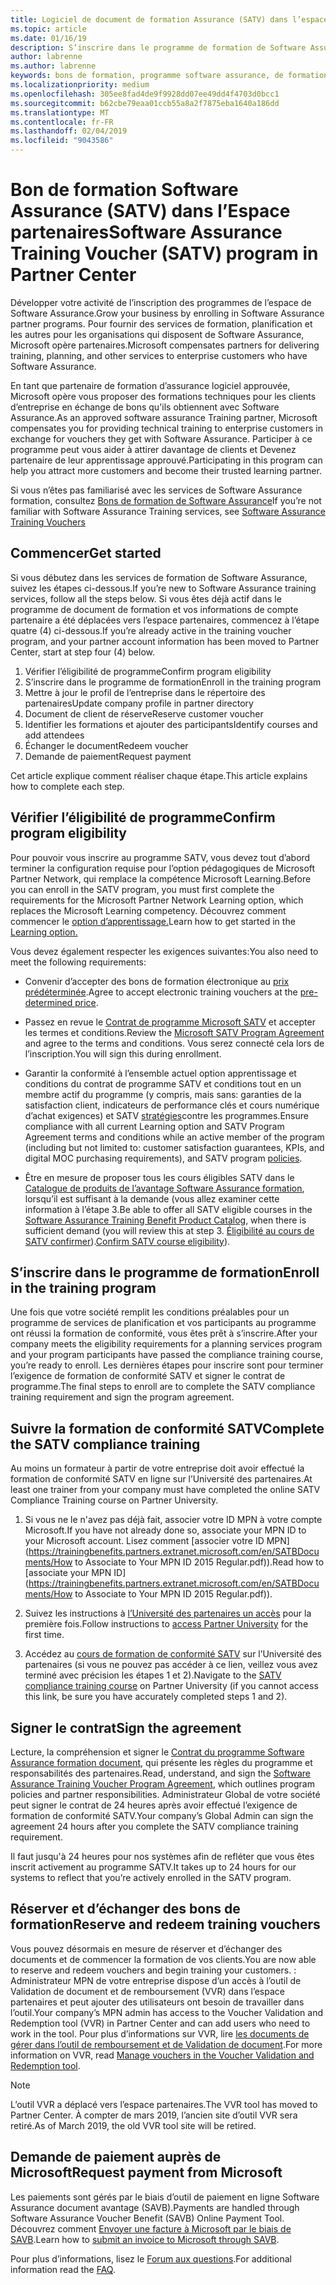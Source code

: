 ```yaml
---
title: Logiciel de document de formation Assurance (SATV) dans l’espace partenaires | L’espace partenaires
ms.topic: article
ms.date: 01/16/19
description: S’inscrire dans le programme de formation de Software Assurance
author: labrenne
ms.author: labrenne
keywords: bons de formation, programme software assurance, de formation, s’inscrire dans SATV, SATV
ms.localizationpriority: medium
ms.openlocfilehash: 305ee8fad4de9f9928dd07ee49dd4f4703d0bcc1
ms.sourcegitcommit: b62cbe79eaa01ccb55a8a2f7875eba1640a186dd
ms.translationtype: MT
ms.contentlocale: fr-FR
ms.lasthandoff: 02/04/2019
ms.locfileid: "9043586"
---
```

# <a name="software-assurance-training-voucher-satv-program-in-partner-center"></a><span data-ttu-id="41720-104">Bon de formation Software Assurance (SATV) dans l’Espace partenaires</span><span class="sxs-lookup"><span data-stu-id="41720-104">Software Assurance Training Voucher (SATV) program in Partner Center</span></span>

<span data-ttu-id="41720-105">Développer votre activité de l’inscription des programmes de l’espace de Software Assurance.</span><span class="sxs-lookup"><span data-stu-id="41720-105">Grow your business by enrolling in Software Assurance partner programs.</span></span> <span data-ttu-id="41720-106">Pour fournir des services de formation, planification et les autres pour les organisations qui disposent de Software Assurance, Microsoft opère partenaires.</span><span class="sxs-lookup"><span data-stu-id="41720-106">Microsoft compensates partners for delivering training, planning, and other services to enterprise customers who have Software Assurance.</span></span> 

<span data-ttu-id="41720-107">En tant que partenaire de formation d’assurance logiciel approuvée, Microsoft opère vous proposer des formations techniques pour les clients d’entreprise en échange de bons qu'ils obtiennent avec Software Assurance.</span><span class="sxs-lookup"><span data-stu-id="41720-107">As an approved software assurance Training partner, Microsoft compensates you for providing technical training to enterprise customers in exchange for vouchers they get with Software Assurance.</span></span> <span data-ttu-id="41720-108">Participer à ce programme peut vous aider à attirer davantage de clients et Devenez partenaire de leur apprentissage approuvé.</span><span class="sxs-lookup"><span data-stu-id="41720-108">Participating in this program can help you attract more customers and become their trusted learning partner.</span></span>

<span data-ttu-id="41720-109">Si vous n’êtes pas familiarisé avec les services de Software Assurance formation, consultez [Bons de formation de Software Assurance](https://trainingbenefits.partners.extranet.microsoft.com/en/SATV/Pages/default.aspx)</span><span class="sxs-lookup"><span data-stu-id="41720-109">If you’re not familiar with Software Assurance Training services, see [Software Assurance Training Vouchers ](https://trainingbenefits.partners.extranet.microsoft.com/en/SATV/Pages/default.aspx)</span></span>

## <a name="get-started"></a><span data-ttu-id="41720-110">Commencer</span><span class="sxs-lookup"><span data-stu-id="41720-110">Get started</span></span>

<span data-ttu-id="41720-111">Si vous débutez dans les services de formation de Software Assurance, suivez les étapes ci-dessous.</span><span class="sxs-lookup"><span data-stu-id="41720-111">If you’re new to Software Assurance training services, follow all the steps below.</span></span> <span data-ttu-id="41720-112">Si vous êtes déjà actif dans le programme de document de formation et vos informations de compte partenaire a été déplacées vers l’espace partenaires, commencez à l’étape quatre (4) ci-dessous.</span><span class="sxs-lookup"><span data-stu-id="41720-112">If you’re already active in the training voucher program, and your partner account information has been moved to Partner Center, start at step four (4) below.</span></span> 

1. <span data-ttu-id="41720-113">Vérifier l’éligibilité de programme</span><span class="sxs-lookup"><span data-stu-id="41720-113">Confirm program eligibility</span></span>
2. <span data-ttu-id="41720-114">S’inscrire dans le programme de formation</span><span class="sxs-lookup"><span data-stu-id="41720-114">Enroll in the training program</span></span>
3. <span data-ttu-id="41720-115">Mettre à jour le profil de l’entreprise dans le répertoire des partenaires</span><span class="sxs-lookup"><span data-stu-id="41720-115">Update company profile in partner directory</span></span>
4. <span data-ttu-id="41720-116">Document de client de réserve</span><span class="sxs-lookup"><span data-stu-id="41720-116">Reserve customer voucher</span></span>
5. <span data-ttu-id="41720-117">Identifier les formations et ajouter des participants</span><span class="sxs-lookup"><span data-stu-id="41720-117">Identify courses and add attendees</span></span>
6. <span data-ttu-id="41720-118">Échanger le document</span><span class="sxs-lookup"><span data-stu-id="41720-118">Redeem voucher</span></span>
7. <span data-ttu-id="41720-119">Demande de paiement</span><span class="sxs-lookup"><span data-stu-id="41720-119">Request payment</span></span>

<span data-ttu-id="41720-120">Cet article explique comment réaliser chaque étape.</span><span class="sxs-lookup"><span data-stu-id="41720-120">This article explains how to complete each step.</span></span>

## <a name="confirm-program-eligibility"></a><span data-ttu-id="41720-121">Vérifier l’éligibilité de programme</span><span class="sxs-lookup"><span data-stu-id="41720-121">Confirm program eligibility</span></span>

<span data-ttu-id="41720-122">Pour pouvoir vous inscrire au programme SATV, vous devez tout d’abord terminer la configuration requise pour l’option pédagogiques de Microsoft Partner Network, qui remplace la compétence Microsoft Learning.</span><span class="sxs-lookup"><span data-stu-id="41720-122">Before you can enroll in the SATV program, you must first complete the requirements for the Microsoft Partner Network Learning option, which replaces the Microsoft Learning competency.</span></span> <span data-ttu-id="41720-123">Découvrez comment commencer le [option d’apprentissage.](https://partner.microsoft.com/en-US/marketing/details/learning-option-enrollment#/)</span><span class="sxs-lookup"><span data-stu-id="41720-123">Learn how to get started in the [Learning option.](https://partner.microsoft.com/en-US/marketing/details/learning-option-enrollment#/)</span></span>

<span data-ttu-id="41720-124">Vous devez également respecter les exigences suivantes:</span><span class="sxs-lookup"><span data-stu-id="41720-124">You also need to meet the following requirements:</span></span>

- <span data-ttu-id="41720-125">Convenir d’accepter des bons de formation électronique au [prix prédéterminée](https://partner.microsoft.com/en-US/membership/satv-voucher-pricing).</span><span class="sxs-lookup"><span data-stu-id="41720-125">Agree to accept electronic training vouchers at the [pre-determined price](https://partner.microsoft.com/en-US/membership/satv-voucher-pricing).</span></span>

- <span data-ttu-id="41720-126">Passez en revue le [Contrat de programme Microsoft SATV](https://aka.ms/satv_legal_agreement) et accepter les termes et conditions.</span><span class="sxs-lookup"><span data-stu-id="41720-126">Review the [Microsoft SATV Program Agreement](https://aka.ms/satv_legal_agreement) and agree to the terms and conditions.</span></span> <span data-ttu-id="41720-127">Vous serez connecté cela lors de l’inscription.</span><span class="sxs-lookup"><span data-stu-id="41720-127">You will sign this during enrollment.</span></span> 

- <span data-ttu-id="41720-128">Garantir la conformité à l’ensemble actuel option apprentissage et conditions du contrat de programme SATV et conditions tout en un membre actif du programme (y compris, mais sans: garanties de la satisfaction client, indicateurs de performance clés et cours numérique d’achat exigences) et SATV [stratégies](https://trainingbenefits.partners.extranet.microsoft.com/en/SATV/Pages/ProgramPolicies.aspx)contre les programmes.</span><span class="sxs-lookup"><span data-stu-id="41720-128">Ensure compliance with all current Learning option and SATV Program Agreement terms and conditions while an active member of the program (including but not limited to: customer satisfaction guarantees, KPIs, and digital MOC purchasing requirements), and SATV program [policies](https://trainingbenefits.partners.extranet.microsoft.com/en/SATV/Pages/ProgramPolicies.aspx).</span></span>

- <span data-ttu-id="41720-129">Être en mesure de proposer tous les cours éligibles SATV dans le [Catalogue de produits de l’avantage Software Assurance formation](https://aka.ms/SATV_catalog), lorsqu’il est suffisant à la demande (vous allez examiner cette information à l’étape 3.</span><span class="sxs-lookup"><span data-stu-id="41720-129">Be able to offer all SATV eligible courses in the [Software Assurance Training Benefit Product Catalog](https://aka.ms/SATV_catalog), when there is sufficient demand (you will review this at step 3.</span></span> <span data-ttu-id="41720-130">[Éligibilité au cours de SATV confirmer](https://trainingbenefits.partners.extranet.microsoft.com/en/SATV/Pages/ConfirmEligibility.aspx)).</span><span class="sxs-lookup"><span data-stu-id="41720-130">[Confirm SATV course eligibility](https://trainingbenefits.partners.extranet.microsoft.com/en/SATV/Pages/ConfirmEligibility.aspx)).</span></span>

## <a name="enroll-in-the-training-program"></a><span data-ttu-id="41720-131">S’inscrire dans le programme de formation</span><span class="sxs-lookup"><span data-stu-id="41720-131">Enroll in the training program</span></span>

<span data-ttu-id="41720-132">Une fois que votre société remplit les conditions préalables pour un programme de services de planification et vos participants au programme ont réussi la formation de conformité, vous êtes prêt à s’inscrire.</span><span class="sxs-lookup"><span data-stu-id="41720-132">After your company meets the eligibility requirements for a planning services program and your program participants have passed the compliance training course, you’re ready to enroll.</span></span> <span data-ttu-id="41720-133">Les dernières étapes pour inscrire sont pour terminer l’exigence de formation de conformité SATV et signer le contrat de programme.</span><span class="sxs-lookup"><span data-stu-id="41720-133">The final steps to enroll are to complete the SATV compliance training requirement and sign the program agreement.</span></span>  

## <a name="complete-the-satv-compliance-training"></a><span data-ttu-id="41720-134">Suivre la formation de conformité SATV</span><span class="sxs-lookup"><span data-stu-id="41720-134">Complete the SATV compliance training</span></span>

<span data-ttu-id="41720-135">Au moins un formateur à partir de votre entreprise doit avoir effectué la formation de conformité SATV en ligne sur l’Université des partenaires.</span><span class="sxs-lookup"><span data-stu-id="41720-135">At least one trainer from your company must have completed the online SATV Compliance Training course on Partner University.</span></span>
 
1. <span data-ttu-id="41720-136">Si vous ne le n'avez pas déjà fait, associer votre ID MPN à votre compte Microsoft.</span><span class="sxs-lookup"><span data-stu-id="41720-136">If you have not already done so, associate your MPN ID to your Microsoft account.</span></span> <span data-ttu-id="41720-137">Lisez comment [associer votre ID MPN](https://trainingbenefits.partners.extranet.microsoft.com/en/SATBDocuments/How to Associate to Your MPN ID 2015 Regular.pdf)).</span><span class="sxs-lookup"><span data-stu-id="41720-137">Read how to [associate your MPN ID](https://trainingbenefits.partners.extranet.microsoft.com/en/SATBDocuments/How to Associate to Your MPN ID 2015 Regular.pdf)).</span></span>

2. <span data-ttu-id="41720-138">Suivez les instructions à [l’Université des partenaires un accès](https://trainingbenefits.partners.extranet.microsoft.com/en/SATBDocuments/Partner_University_on-boarding.pdf) pour la première fois.</span><span class="sxs-lookup"><span data-stu-id="41720-138">Follow instructions to [access Partner University](https://trainingbenefits.partners.extranet.microsoft.com/en/SATBDocuments/Partner_University_on-boarding.pdf) for the first time.</span></span>

3. <span data-ttu-id="41720-139">Accédez au [cours de formation de conformité SATV](https://partneruniversity.microsoft.com/?whr=uri:MicrosoftAccount&courseId=14461&scoId=dXsXmk7lB_2704778676) sur l’Université des partenaires (si vous ne pouvez pas accéder à ce lien, veillez vous avez terminé avec précision les étapes 1 et 2).</span><span class="sxs-lookup"><span data-stu-id="41720-139">Navigate to the [SATV compliance training course](https://partneruniversity.microsoft.com/?whr=uri:MicrosoftAccount&courseId=14461&scoId=dXsXmk7lB_2704778676) on Partner University (if you cannot access this link, be sure you have accurately completed steps 1 and 2).</span></span>  

## <a name="sign-the-agreement"></a><span data-ttu-id="41720-140">Signer le contrat</span><span class="sxs-lookup"><span data-stu-id="41720-140">Sign the agreement</span></span>

<span data-ttu-id="41720-141">Lecture, la compréhension et signer le [Contrat du programme Software Assurance formation document](https://partners.microsoft.com/partnerprogram/Satv.aspx), qui présente les règles du programme et responsabilités des partenaires.</span><span class="sxs-lookup"><span data-stu-id="41720-141">Read, understand, and sign the [Software Assurance Training Voucher Program Agreement](https://partners.microsoft.com/partnerprogram/Satv.aspx), which outlines program policies and partner responsibilities.</span></span> <span data-ttu-id="41720-142">Administrateur Global de votre société peut signer le contrat de 24 heures après avoir effectué l’exigence de formation de conformité SATV.</span><span class="sxs-lookup"><span data-stu-id="41720-142">Your company’s Global Admin can sign the agreement 24 hours after you complete the SATV compliance training requirement.</span></span>

<span data-ttu-id="41720-143">Il faut jusqu'à 24 heures pour nos systèmes afin de refléter que vous êtes inscrit activement au programme SATV.</span><span class="sxs-lookup"><span data-stu-id="41720-143">It takes up to 24 hours for our systems to reflect that you’re actively enrolled in the SATV program.</span></span> 

## <a name="reserve-and-redeem-training-vouchers"></a><span data-ttu-id="41720-144">Réserver et d’échanger des bons de formation</span><span class="sxs-lookup"><span data-stu-id="41720-144">Reserve and redeem training vouchers</span></span>

<span data-ttu-id="41720-145">Vous pouvez désormais en mesure de réserver et d’échanger des documents et de commencer la formation de vos clients.</span><span class="sxs-lookup"><span data-stu-id="41720-145">You are now able to reserve and redeem vouchers and begin training your customers.</span></span> <span data-ttu-id="41720-146">: Administrateur MPN de votre entreprise dispose d’un accès à l’outil de Validation de document et de remboursement (VVR) dans l’espace partenaires et peut ajouter des utilisateurs ont besoin de travailler dans l’outil.</span><span class="sxs-lookup"><span data-stu-id="41720-146">Your company’s MPN admin has access to the Voucher Validation and Redemption tool (VVR) in Partner Center and can add users who need to work in the tool.</span></span> <span data-ttu-id="41720-147">Pour plus d’informations sur VVR, lire [les documents de gérer dans l’outil de remboursement et de Validation de document](voucher-validation-tool.md).</span><span class="sxs-lookup"><span data-stu-id="41720-147">For more information on VVR, read [Manage vouchers in the Voucher Validation and Redemption tool](voucher-validation-tool.md).</span></span>

>[!Note]
><span data-ttu-id="41720-148">L’outil VVR a déplacé vers l’espace partenaires.</span><span class="sxs-lookup"><span data-stu-id="41720-148">The VVR tool has moved to Partner Center.</span></span> <span data-ttu-id="41720-149">À compter de mars 2019, l’ancien site d’outil VVR sera retiré.</span><span class="sxs-lookup"><span data-stu-id="41720-149">As of March 2019, the old VVR tool site will be retired.</span></span>

## <a name="request-payment-from-microsoft"></a><span data-ttu-id="41720-150">Demande de paiement auprès de Microsoft</span><span class="sxs-lookup"><span data-stu-id="41720-150">Request payment from Microsoft</span></span>

<span data-ttu-id="41720-151">Les paiements sont gérés par le biais d’outil de paiement en ligne Software Assurance document avantage (SAVB).</span><span class="sxs-lookup"><span data-stu-id="41720-151">Payments are handled through Software Assurance Voucher Benefit (SAVB) Online Payment Tool.</span></span>  <span data-ttu-id="41720-152">Découvrez comment [Envoyer une facture à Microsoft par le biais de SAVB](https://trainingbenefits.partners.extranet.microsoft.com/en/SATV/Pages/GetPaid.aspx).</span><span class="sxs-lookup"><span data-stu-id="41720-152">Learn how to [submit an invoice to Microsoft through SAVB](https://trainingbenefits.partners.extranet.microsoft.com/en/SATV/Pages/GetPaid.aspx).</span></span>

<span data-ttu-id="41720-153">Pour plus d’informations, lisez le [Forum aux questions](vvr-faq.md).</span><span class="sxs-lookup"><span data-stu-id="41720-153">For additional information read the [FAQ](vvr-faq.md).</span></span>